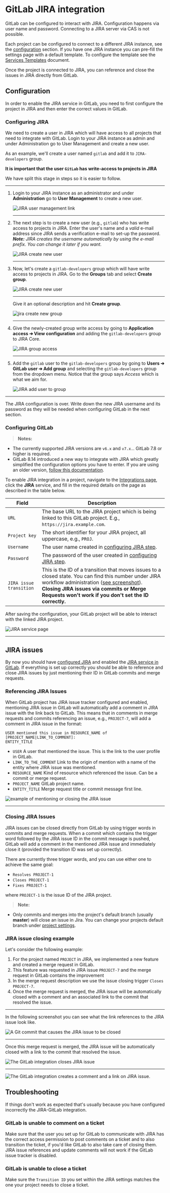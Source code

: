 # GitLab JIRA integration

GitLab can be configured to interact with JIRA. Configuration happens via
user name and password. Connecting to a JIRA server via CAS is not possible.

Each project can be configured to connect to a different JIRA instance, see the
[configuration](#configuration) section. If you have one JIRA instance you can
pre-fill the settings page with a default template. To configure the template
see the [Services Templates][services-templates] document.

Once the project is connected to JIRA, you can reference and close the issues
in JIRA directly from GitLab.

## Configuration

In order to enable the JIRA service in GitLab, you need to first configure the
project in JIRA and then enter the correct values in GitLab.

### Configuring JIRA

We need to create a user in JIRA which will have access to all projects that
need to integrate with GitLab. Login to your JIRA instance as admin and under
Administration go to User Management and create a new user.

As an example, we'll create a user named `gitlab` and add it to `JIRA-developers`
group.

**It is important that the user `GitLab` has write-access to projects in JIRA**

We have split this stage in steps so it is easier to follow.

---

1. Login to your JIRA instance as an administrator and under **Administration**
   go to **User Management** to create a new user.

     ![JIRA user management link](img/jira_user_management_link.png)

     ---

1. The next step is to create a new user (e.g., `gitlab`) who has write access
   to projects in JIRA. Enter the user's name and a _valid_ e-mail address
   since JIRA sends a verification e-mail to set-up the password.
   _**Note:** JIRA creates the username automatically by using the e-mail
   prefix. You can change it later if you want._

     ![JIRA create new user](img/jira_create_new_user.png)

     ---

1. Now, let's create a `gitlab-developers` group which will have write access
   to projects in JIRA. Go to the **Groups** tab and select **Create group**.

     ![JIRA create new user](img/jira_create_new_group.png)

     ---

     Give it an optional description and hit **Create group**.

     ![jira create new group](img/jira_create_new_group_name.png)

     ---

1. Give the newly-created group write access by going to
   **Application access ➔ View configuration** and adding the `gitlab-developers`
   group to JIRA Core.

     ![JIRA group access](img/jira_group_access.png)

     ---

1. Add the `gitlab` user to the `gitlab-developers` group by going to
   **Users ➔ GitLab user ➔ Add group** and selecting the `gitlab-developers`
   group from the dropdown menu. Notice that the group says _Access_ which is
   what we aim for.

     ![JIRA add user to group](img/jira_add_user_to_group.png)

---

The JIRA configuration is over. Write down the new JIRA username and its
password as they will be needed when configuring GitLab in the next section.

### Configuring GitLab

>**Notes:**
- The currently supported JIRA versions are `v6.x` and `v7.x.`. GitLab 7.8 or
  higher is required.
- GitLab 8.14 introduced a new way to integrate with JIRA which greatly simplified
  the configuration options you have to enter. If you are using an older version,
  [follow this documentation][jira-repo-old-docs].

To enable JIRA integration in a project, navigate to the
[Integrations page](project_services.md#accessing-the-project-services), click
the **JIRA** service, and fill in the required details on the page as described
in the table below.

| Field | Description |
| ----- | ----------- |
| `URL` | The base URL to the JIRA project which is being linked to this GitLab project. E.g., `https://jira.example.com`. |
| `Project key` | The short identifier for your JIRA project, all uppercase, e.g., `PROJ`. |
| `Username` | The user name created in [configuring JIRA step](#configuring-jira). |
| `Password` |The password of the user created in [configuring JIRA step](#configuring-jira). |
| `JIRA issue transition` | This is the ID of a transition that moves issues to a closed state. You can find this number under JIRA workflow administration ([see screenshot](img/jira_workflow_screenshot.png)). **Closing JIRA issues via commits or Merge Requests won't work if you don't set the ID correctly.** |

After saving the configuration, your GitLab project will be able to interact
with the linked JIRA project.

![JIRA service page](img/jira_service_page.png)

---

## JIRA issues

By now you should have [configured JIRA](#configuring-jira) and enabled the
[JIRA service in GitLab](#configuring-gitlab). If everything is set up correctly
you should be able to reference and close JIRA issues by just mentioning their
ID in GitLab commits and merge requests.

### Referencing JIRA Issues

When GitLab project has JIRA issue tracker configured and enabled, mentioning
JIRA issue in GitLab will automatically add a comment in JIRA issue with the
link back to GitLab. This means that in comments in merge requests and commits
referencing an issue, e.g., `PROJECT-7`, will add a comment in JIRA issue in the
format:

```
USER mentioned this issue in RESOURCE_NAME of [PROJECT_NAME|LINK_TO_COMMENT]:
ENTITY_TITLE
```

* `USER` A user that mentioned the issue. This is the link to the user profile in GitLab.
* `LINK_TO_THE_COMMENT` Link to the origin of mention with a name of the entity where JIRA issue was mentioned.
* `RESOURCE_NAME` Kind of resource which referenced the issue. Can be a commit or merge request.
* `PROJECT_NAME` GitLab project name.
* `ENTITY_TITLE` Merge request title or commit message first line.

![example of mentioning or closing the JIRA issue](img/jira_issue_reference.png)

---

### Closing JIRA Issues

JIRA issues can be closed directly from GitLab by using trigger words in
commits and merge requests. When a commit which contains the trigger word
followed by the JIRA issue ID in the commit message is pushed, GitLab will
add a comment in the mentioned JIRA issue and immediately close it (provided
the transition ID was set up correctly).

There are currently three trigger words, and you can use either one to achieve
the same goal:

- `Resolves PROJECT-1`
- `Closes PROJECT-1`
- `Fixes PROJECT-1`

where `PROJECT-1` is the issue ID of the JIRA project.

>**Note:**
- Only commits and merges into the project's default branch (usually **master**) will
  close an issue in Jira. You can change your projects default branch under
  [project settings](img/jira_project_settings.png).

### JIRA issue closing example

Let's consider the following example:

1. For the project named `PROJECT` in JIRA, we implemented a new feature
   and created a merge request in GitLab.
1. This feature was requested in JIRA issue `PROJECT-7` and the merge request
   in GitLab contains the improvement
1. In the merge request description we use the issue closing trigger
   `Closes PROJECT-7`.
1. Once the merge request is merged, the JIRA issue will be automatically closed
   with a comment and an associated link to the commit that resolved the issue.

---

In the following screenshot you can see what the link references to the JIRA
issue look like.

![A Git commit that causes the JIRA issue to be closed](img/jira_merge_request_close.png)

---

Once this merge request is merged, the JIRA issue will be automatically closed
with a link to the commit that resolved the issue.

![The GitLab integration closes JIRA issue](img/jira_service_close_issue.png)

---

![The GitLab integration creates a comment and a link on JIRA issue.](img/jira_service_close_comment.png)

## Troubleshooting

If things don't work as expected that's usually because you have configured
incorrectly the JIRA-GitLab integration.

### GitLab is unable to comment on a ticket

Make sure that the user you set up for GitLab to communicate with JIRA has the
correct access permission to post comments on a ticket and to also transition
the ticket, if you'd like GitLab to also take care of closing them.
JIRA issue references and update comments will not work if the GitLab issue tracker is disabled.

### GitLab is unable to close a ticket

Make sure the `Transition ID` you set within the JIRA settings matches the one
your project needs to close a ticket.

[services-templates]: services_templates.md
[jira-repo-old-docs]: https://gitlab.com/gitlab-org/gitlab-ce/blob/8-13-stable/doc/project_services/jira.md
